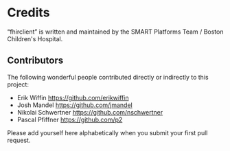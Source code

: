 Credits
=======

“fhirclient” is written and maintained by the SMART Platforms Team / Boston Children's Hospital.


Contributors
------------

The following wonderful people contributed directly or indirectly to this project:

- Erik Wiffin <https://github.com/erikwiffin>
- Josh Mandel <https://github.com/jmandel>
- Nikolai Schwertner <https://github.com/nschwertner>
- Pascal Pfiffner <https://github.com/p2>

Please add yourself here alphabetically when you submit your first pull request.
